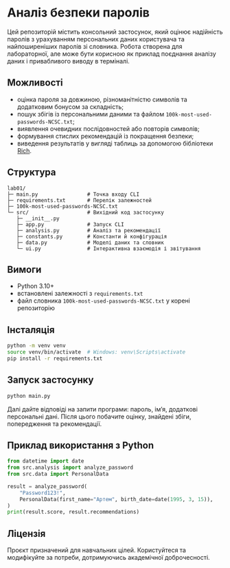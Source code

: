 # Аналіз безпеки паролів

Цей репозиторій містить консольний застосунок, який оцінює надійність паролів з урахуванням персональних даних користувача та найпоширеніших паролів зі словника. Робота створена для лабораторної, але може бути корисною як приклад поєднання аналізу даних і привабливого виводу в терміналі.

## Можливості
- оцінка пароля за довжиною, різноманітністю символів та додатковим бонусом за складність;
- пошук збігів із персональними даними та файлом `100k-most-used-passwords-NCSC.txt`;
- виявлення очевидних послідовностей або повторів символів;
- формування стислих рекомендацій із покращення безпеки;
- виведення результатів у вигляді таблиць за допомогою бібліотеки [Rich](https://github.com/Textualize/rich).

## Структура
```
lab01/
├─ main.py                # Точка входу CLI
├─ requirements.txt       # Перелік залежностей
├─ 100k-most-used-passwords-NCSC.txt
└─ src/                   # Вихідний код застосунку
   ├─ __init__.py
   ├─ app.py              # Запуск CLI
   ├─ analysis.py         # Аналіз та рекомендації
   ├─ constants.py        # Константи й конфігурація
   ├─ data.py             # Моделі даних та словник
   └─ ui.py               # Інтерактивна взаємодія і звітування
```

## Вимоги
- Python 3.10+
- встановлені залежності з `requirements.txt`
- файл словника `100k-most-used-passwords-NCSC.txt` у корені репозиторію

## Інсталяція
```bash
python -m venv venv
source venv/bin/activate  # Windows: venv\Scripts\activate
pip install -r requirements.txt
```

## Запуск застосунку
```bash
python main.py
```

Далі дайте відповіді на запити програми: пароль, ім’я, додаткові персональні дані. Після цього побачите оцінку, знайдені збіги, попередження та рекомендації.

## Приклад використання з Python
```python
from datetime import date
from src.analysis import analyze_password
from src.data import PersonalData

result = analyze_password(
    "Password123!",
    PersonalData(first_name="Артем", birth_date=date(1995, 3, 15)),
)
print(result.score, result.recommendations)
```

## Ліцензія
Проєкт призначений для навчальних цілей. Користуйтеся та модифікуйте за потреби, дотримуючись академічної доброчесності.
